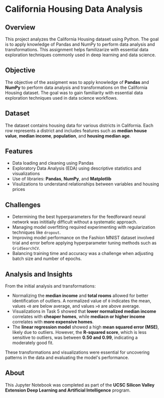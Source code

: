 # California Housing Data Analysis

## Overview
This project analyzes the California Housing dataset using Python. The goal is to apply knowledge of Pandas and NumPy to perform data analysis and transformations. This assignment helps familizarize with essential data exploration techniques commonly used in deep learning and data science.

## Objective
The objective of the assigment was to apply knowledge of **Pandas** and **NumPy** to perform data analysis and transformations on the California Housing dataset. The goal was to gain familiarity with essential data exploration techniques used in data science workflows.  

## Dataset
The dataset contains housing data for various districts in California. Each row represents a district and includes features such as **median house value**, **median income**, **population**, and **housing median age**. 

## Features
 - Data loading and cleaning using Pandas
 - Exploratory Data Analysis (EDA) using descriptive statistics and visualizations
 - Use of libraries: **Pandas**, **NumPy**, and **Matplotlib**
 - Visulizations to understand relationships between variables and housing prices

## Challenges
 - Determining the best hyperparameters for the feedforward neural network was inititially difficult without a systematic approach.
 - Managing model overfitting required experimenting with regularization techniques like `dropout`.
 - Improving model performance on the Fashion MNIST dataset involved trial and error before applying hyperparameter tuning methods such as `GridSearchCV`.
 - Balancing training time and accuracy was a challenge when adjusting batch size and number of epochs. 

## Analysis and Insights
From the initial analysis and transformations:
 - Normalizing the **median income** and **total rooms** allowed for better identification of outliers. A normalized value of `0` indicates the mean, values `<0` are below average, and values `>0` are above average.
 - Visualizations in Task 5 showed that **lower normalized median income** correlates with **cheaper homes**, while **mediacn or higher income** correlates with **more expensive homes**.
 - The **linear regression model** showed a high **mean squared error (MSE)**, likely due to outliers. However, the **R-squared score**, which is less sensitive to outliers, was between **0.50 and 0.99**, indicating a moderately good fit.

These transformations and visualizations were essential for uncovering patterns in the data and evaluating the model's performance. 

## About
This Jupyter Notebook was completed as part of the **UCSC Silicon Valley Extension Deep Learning and Artificial Intelligence** program.
